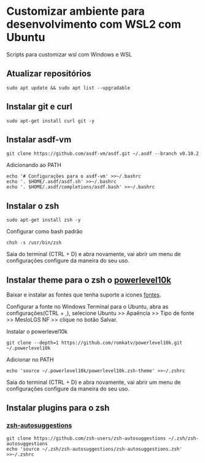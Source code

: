 # Customizar ambiente para desenvolvimento com WSL2 com Ubuntu
Scripts para customizar wsl com Windows e WSL

## Atualizar repositórios 
```
sudo apt update && sudo apt list --upgradable
```

## Instalar git e curl
```
sudo apt-get install curl git -y
```

## Instalar asdf-vm
```
git clone https://github.com/asdf-vm/asdf.git ~/.asdf --branch v0.10.2
```

Adicionando ao PATH 
```
echo '# Configurações para o asdf-vm' >>~/.bashrc
echo '. $HOME/.asdf/asdf.sh' >>~/.bashrc
echo '. $HOME/.asdf/completions/asdf.bash' >>~/.bashrc
```

## Instalar o zsh
```
sudo apt-get install zsh -y
```

Configurar como bash padrão
```
chsh -s /usr/bin/zsh
```

Saia do terminal (CTRL + D) e abra novamente, vai abrir um menu de configurações configure da maneira do seu uso.

## Instalar theme para o zsh o [powerlevel10k](https://github.com/romkatv/powerlevel10k)
Baixar e instalar as fontes que tenha suporte a icones [fontes](https://github.com/romkatv/powerlevel10k#meslo-nerd-font-patched-for-powerlevel10k).

Configurar a fonte no Windows Terminal para o Ubuntu, abra as configurações(CTRL + ,), selecione Ubuntu >> Apaência >> Tipo de fonte >> MesloLGS NF >> clique no  botão Salvar.

Instalar o powerlevel10k
```
git clone --depth=1 https://github.com/romkatv/powerlevel10k.git ~/.powerlevel10k
```

Adicionar no PATH
```
echo 'source ~/.powerlevel10k/powerlevel10k.zsh-theme' >>~/.zshrc
```

Saia do terminal (CTRL + D) e abra novamente, vai abrir um menu de configurações configure da maneira do seu uso.

## Instalar plugins para o zsh
### [zsh-autosuggestions](https://github.com/zsh-users/zsh-autosuggestions)
```
git clone https://github.com/zsh-users/zsh-autosuggestions ~/.zsh/zsh-autosuggestions
echo 'source ~/.zsh/zsh-autosuggestions/zsh-autosuggestions.zsh' >>~/.zshrc
```
